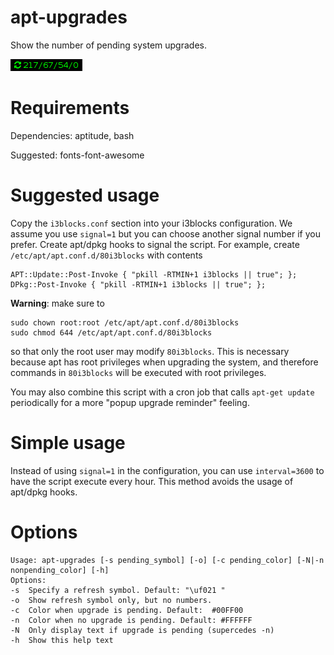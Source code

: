 # apt-upgrades

Show the number of pending system upgrades.

![](apt-upgrades.png)

# Requirements

Dependencies: aptitude, bash

Suggested: fonts-font-awesome

# Suggested usage

Copy the `i3blocks.conf` section into your i3blocks configuration.
We assume you use `signal=1` but you can choose another signal number if you prefer.
Create apt/dpkg hooks to signal the script.
For example, create `/etc/apt/apt.conf.d/80i3blocks` with contents

```
APT::Update::Post-Invoke { "pkill -RTMIN+1 i3blocks || true"; };
DPkg::Post-Invoke { "pkill -RTMIN+1 i3blocks || true"; };
```
**Warning**: make sure to 
```ShellSession
sudo chown root:root /etc/apt/apt.conf.d/80i3blocks
sudo chmod 644 /etc/apt/apt.conf.d/80i3blocks
```
so that only the root user may modify
`80i3blocks`. This is necessary because apt has root privileges when upgrading the system,
and therefore commands in `80i3blocks` will be executed with root privileges.

You may also combine this script with a cron job that calls `apt-get update` periodically for
a more "popup upgrade reminder" feeling.

# Simple usage

Instead of using `signal=1` in the configuration, you can use `interval=3600` 
to have the script execute every hour.
This method avoids the usage of apt/dpkg hooks.

# Options

```
Usage: apt-upgrades [-s pending_symbol] [-o] [-c pending_color] [-N|-n nonpending_color] [-h]
Options:
-s  Specify a refresh symbol. Default: "\uf021 "
-o  Show refresh symbol only, but no numbers.
-c  Color when upgrade is pending. Default:  #00FF00
-n  Color when no upgrade is pending. Default: #FFFFFF
-N  Only display text if upgrade is pending (supercedes -n)
-h  Show this help text
```
